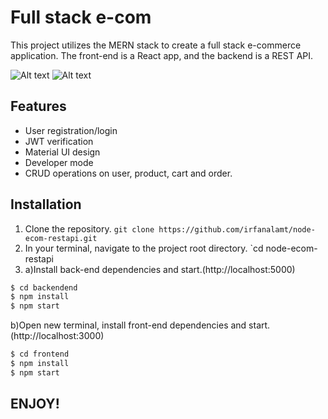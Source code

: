 # Full stack e-com

This project utilizes the MERN stack to create a full stack e-commerce application. The front-end is a React app, and the backend is a REST API.


![Alt text](https://user-images.githubusercontent.com/64161258/163041316-31e0ac37-961d-492c-aadd-55889f7a9f75.png "Screenshot-1")
![Alt text](https://user-images.githubusercontent.com/64161258/163042691-549ee921-c984-442a-a49c-ccf2792da398.png "Screenshot-2")



## Features

- User registration/login
- JWT verification
- Material UI design
- Developer mode
- CRUD operations on user, product, cart and order.

## Installation

1. Clone the repository.
   `git clone https://github.com/irfanalamt/node-ecom-restapi.git`
2. In your terminal, navigate to the project root directory.
   `cd node-ecom-restapi
3. a)Install back-end dependencies and start.(http://localhost:5000)

```sh
$ cd backendend
$ npm install
$ npm start
```

b)Open new terminal, install front-end dependencies and start.(http://localhost:3000)

```sh
$ cd frontend
$ npm install
$ npm start
```

## ENJOY!
